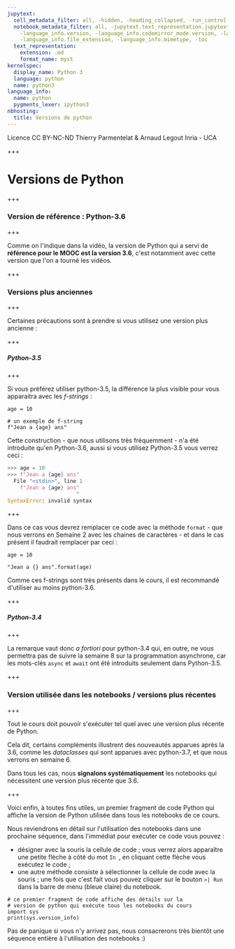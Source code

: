 ```yaml
---
jupytext:
  cell_metadata_filter: all, -hidden, -heading_collapsed, -run_control, -trusted
  notebook_metadata_filter: all, -jupytext.text_representation.jupytext_version, -jupytext.text_representation.format_version,
    -language_info.version, -language_info.codemirror_mode.version, -language_info.codemirror_mode,
    -language_info.file_extension, -language_info.mimetype, -toc
  text_representation:
    extension: .md
    format_name: myst
kernelspec:
  display_name: Python 3
  language: python
  name: python3
language_info:
  name: python
  pygments_lexer: ipython3
nbhosting:
  title: Versions de python
---
```


<div class="licence">
<span>Licence CC BY-NC-ND</span>
<span>Thierry Parmentelat &amp; Arnaud Legout</span>
<span>Inria - UCA</span>
</div>

+++

# Versions de Python

+++

### Version de référence : Python-3.6

+++

Comme on l'indique dans la vidéo, la version de Python qui a servi de **référence pour le MOOC est la version 3.6**, c'est notamment avec cette version que l'on a tourné les vidéos.

+++

### Versions plus anciennes

+++

Certaines précautions sont à prendre si vous utilisez une version plus ancienne :

+++

##### Python-3.5

+++

Si vous préférez utiliser python-3.5, la différence la plus visible pour vous apparaitra avec les *f-strings* :

```{code-cell} ipython3
age = 10

# un exemple de f-string
f"Jean a {age} ans"
```

Cette construction - que nous utilisons très fréquemment - n'a été introduite qu'en Python-3.6, aussi si vous utilisez Python-3.5 vous verrez ceci&nbsp;:
```python
>>> age = 10
>>> f"Jean a {age} ans"
  File "<stdin>", line 1
    f"Jean a {age} ans"
                      ^
SyntaxError: invalid syntax
```

+++

Dans ce cas vous devrez remplacer ce code avec la méthode `format` - que nous verrons en Semaine 2 avec les chaines de caractères - et dans le cas présent il faudrait remplacer par ceci&nbsp;:

```{code-cell} ipython3
age = 10

"Jean a {} ans".format(age)
```

Comme ces f-strings sont très présents dans le cours, il est recommandé d'utiliser au moins python-3.6.

+++

##### Python-3.4

+++

La remarque vaut donc *a fortiori* pour python-3.4 qui, en outre, ne vous permettra pas de suivre la semaine 8 sur la programmation asynchrone, car les mots-clés `async` et `await` ont été introduits seulement dans Python-3.5.

+++

### Version utilisée dans les notebooks / versions plus récentes

+++

Tout le cours doit pouvoir s'exécuter tel quel avec une version plus récente de Python.

Cela dit, certains compléments illustrent des nouveautés apparues après la 3.6, comme les *dataclasses* qui sont apparues avec python-3.7, et que nous verrons en semaine 6. 

Dans tous les cas, nous **signalons systématiquement** les notebooks qui nécessitent une version plus récente que 3.6.

+++

Voici enfin, à toutes fins utiles, un premier fragment de code Python qui affiche la version de Python utilisée dans tous les notebooks de ce cours.

Nous reviendrons en détail sur l'utilisation des notebooks dans une prochaine séquence, dans l'immédiat pour exécuter ce code vous pouvez :

* désigner avec la souris la cellule de code ; vous verrez alors apparaître une petite flèche à côté du mot `In `, en cliquant cette flèche vous exécutez le code ;
* une autre méthode consiste à sélectionner la cellule de code avec la souris ; une fois que c'est fait vous pouvez cliquer sur le bouton `>| Run` dans la barre de menu (bleue claire) du notebook.

```{code-cell} ipython3
# ce premier fragment de code affiche des détails sur la
# version de python qui exécute tous les notebooks du cours
import sys
print(sys.version_info)
```

Pas de panique si vous n'y arrivez pas, nous consacrerons très bientôt une séquence entière à l'utilisation des notebooks :)
